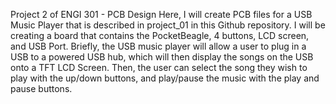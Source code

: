 Project 2 of ENGI 301 - PCB Design
Here, I will create PCB files for a USB Music Player that is described in project_01 in this Github repository. I will be creating a board that contains the PocketBeagle, 4 buttons, LCD screen, and USB Port.
Briefly, the USB music player will allow a user to plug in a USB to a powered USB hub, which will then display the songs on the USB onto a TFT LCD Screen. Then, the user can select the song they wish to play with the up/down buttons, and play/pause the music with the play and pause buttons.

